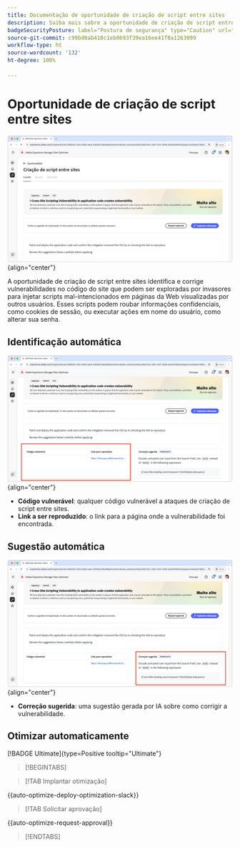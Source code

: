 ```yaml
---
title: Documentação de oportunidade de criação de script entre sites
description: Saiba mais sobre a oportunidade de criação de script entre sites e como identificar e corrigir vulnerabilidades de segurança do site.
badgeSecurityPosture: label="Postura de segurança" type="Caution" url="../../opportunity-types/security-posture.md" tooltip="Postura de segurança"
source-git-commit: c99bd0ab418c1eb0693f39ea16ee41f8a1263099
workflow-type: ht
source-wordcount: '132'
ht-degree: 100%

---
```



# Oportunidade de criação de script entre sites

![Oportunidade entre sites](./assets/cross-site-scripting/hero.png){align="center"}

A oportunidade de criação de script entre sites identifica e corrige vulnerabilidades no código do site que podem ser exploradas por invasores para injetar scripts mal-intencionados em páginas da Web visualizadas por outros usuários. Esses scripts podem roubar informações confidenciais, como cookies de sessão, ou executar ações em nome do usuário, como alterar sua senha.

## Identificação automática

![Identificar automaticamente a oportunidade entre sites](./assets/cross-site-scripting/auto-identify.png){align="center"}

* **Código vulnerável**: qualquer código vulnerável a ataques de criação de script entre sites.
* **Link a ser reproduzido**: o link para a página onde a vulnerabilidade foi encontrada.

## Sugestão automática

![Sugerir oportunidade entre sites automaticamente](./assets/cross-site-scripting/auto-suggest.png){align="center"}

* **Correção sugerida**: uma sugestão gerada por IA sobre como corrigir a vulnerabilidade.

## Otimizar automaticamente

[!BADGE Ultimate]{type=Positive tooltip="Ultimate"}

>[!BEGINTABS]

>[!TAB Implantar otimização]

{{auto-optimize-deploy-optimization-slack}}

>[!TAB Solicitar aprovação]

{{auto-optimize-request-approval}}

>[!ENDTABS]
